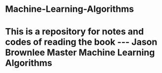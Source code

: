 # Machine-Learning-Algorithms

# This is a repository for notes and codes of reading the book --- Jason Brownlee Master Machine Learning Algorithms

